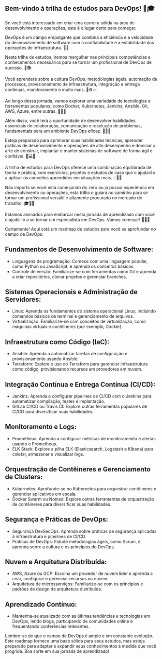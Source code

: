 ## Bem-vindo à trilha de estudos para DevOps! :rocket::mortar_board:

Se você está interessado em criar uma carreira sólida na área de desenvolvimento e operações, este é o lugar certo para começar.

DevOps é um campo empolgante que combina a eficiência e a velocidade do desenvolvimento de software com a confiabilidade e a estabilidade das operações de infraestrutura. :wrench::rocket:

Nesta trilha de estudos, iremos mergulhar nas principais competências e conhecimentos necessários para se tornar um profissional de DevOps de sucesso. :muscle::books:

Você aprenderá sobre a cultura DevOps, metodologias ágeis, automação de processos, provisionamento de infraestrutura, integração e entrega contínuas, monitoramento e muito mais. :arrows_counterclockwise::gear::chart_with_upwards_trend:

Ao longo dessa jornada, vamos explorar uma variedade de tecnologias e ferramentas populares, como Docker, Kubernetes, Jenkins, Ansible, Git, AWS, Azure, entre outras. :whale::ship::wrench:

Além disso, você terá a oportunidade de desenvolver habilidades essenciais de colaboração, comunicação e resolução de problemas, fundamentais para um ambiente DevOps eficaz. :handshake::speech_balloon::bulb:

Esteja preparado para aprimorar suas habilidades técnicas, aprender práticas de desenvolvimento e operações de alto desempenho e dominar a arte de construir, implantar e manter sistemas de software de forma ágil e confiável. :dart::computer::sparkles:

A trilha de estudos para DevOps oferece uma combinação equilibrada de teoria e prática, com exercícios, projetos e estudos de caso que o ajudarão a aplicar os conceitos aprendidos em situações reais. :bulb::mag_right::muscle:

Não importa se você está começando do zero ou já possui experiência em desenvolvimento ou operações, esta trilha o guiará no caminho para se tornar um profissional versátil e altamente procurado no mercado de trabalho. :mortar_board::briefcase::briefcase:

Estamos animados para embarcar nesta jornada de aprendizado com você e ajudá-lo a se tornar um especialista em DevOps. Vamos começar! :tada::rocket::muscle:


Certamente! Aqui está um roadmap de estudos para você se aprofundar no campo de DevOps:

## Fundamentos de Desenvolvimento de Software:

- Linguagens de programação: Comece com uma linguagem popular, como Python ou JavaScript, e aprenda os conceitos básicos.
- Controle de versão: Familiarize-se com ferramentas como Git e aprenda a criar repositórios, clonar projetos e gerenciar branches.

## Sistemas Operacionais e Administração de Servidores:

- Linux: Aprenda os fundamentos do sistema operacional Linux, incluindo comandos básicos de terminal e gerenciamento de arquivos.
- Virtualização: Familiarize-se com conceitos de virtualização, como máquinas virtuais e contêineres (por exemplo, Docker).

## Infraestrutura como Código (IaC):

- Ansible: Aprenda a automatizar tarefas de configuração e provisionamento usando Ansible.
- Terraform: Explore o uso do Terraform para gerenciar infraestrutura como código, provisionando recursos em provedores em nuvem.

## Integração Contínua e Entrega Contínua (CI/CD):

- Jenkins: Aprenda a configurar pipelines de CI/CD com o Jenkins para automatizar compilação, testes e implantação.
- GitLab CI/CD ou Travis CI: Explore outras ferramentas populares de CI/CD para diversificar suas habilidades.

## Monitoramento e Logs:

- Prometheus: Aprenda a configurar métricas de monitoramento e alertas usando o Prometheus.
- ELK Stack: Explore a pilha ELK (Elasticsearch, Logstash e Kibana) para coletar, armazenar e visualizar logs.

## Orquestração de Contêineres e Gerenciamento de Clusters:

- Kubernetes: Aprofunde-se no Kubernetes para orquestrar contêineres e gerenciar aplicativos em escala.
- Docker Swarm ou Nomad: Explore outras ferramentas de orquestração de contêineres para diversificar suas habilidades.

## Segurança e Práticas de DevOps:

- Segurança DevSecOps: Aprenda sobre práticas de segurança aplicadas à infraestrutura e pipelines de CI/CD.
- Práticas de DevOps: Estude metodologias ágeis, como Scrum, e aprenda sobre a cultura e os princípios do DevOps.

## Nuvem e Arquitetura Distribuída:

- AWS, Azure ou GCP: Escolha um provedor de nuvem líder e aprenda a criar, configurar e gerenciar recursos na nuvem.
- Arquitetura de microsserviços: Familiarize-se com os princípios e padrões de design de arquitetura distribuída.

## Aprendizado Contínuo:

- Mantenha-se atualizado com as últimas tendências e tecnologias em DevOps, lendo blogs, participando de comunidades online e frequentando conferências relevantes.

Lembre-se de que o campo de DevOps é amplo e em constante evolução. Este roadmap fornece uma base sólida para seus estudos, mas esteja preparado para adaptar e expandir seus conhecimentos à medida que você progride. Boa sorte em sua jornada de aprendizado!
